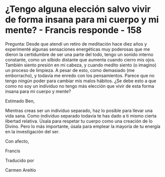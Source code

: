 # ¿Tengo alguna elección salvo vivir de forma insana para mi cuerpo y mi mente? - Francis responde - 158

Pregunta: Desde que atendí un retiro de meditación hace diez años y experimenté algunas sensaciones energéticas muy poderosas que me dieron la certidumbre de ser una parte del todo, tengo un sonido interno constante, como un silbido distante que aumenta cuando cierro mis ojos. También siento presión en mi cabeza, y cuando medito siento (o imagino) un proceso de limpieza. A pesar de esto, como demasiado (me emborracho), y todavía me enredo con los pensamientos. Parece que no tengo ningún poder para cambiar mis malos hábitos. ¿Se debe esto a que como no soy un individuo no tengo más elección que vivir de esta forma insana para mi cuerpo y mente?

Estimado Ben,

Mientras creas ser un individuo separado, haz lo posible para llevar una vida sana. Como individuo separado todavía te has dado a ti mismo cierta libertad relativa. Úsala para respetar tu cuerpo como una creación de lo Divino. Pero lo más importante, úsala para emplear la mayoría de tu energía en la investigación del ser.

Con afecto, 

Francis

Traducido por 

Carmen Areitio

